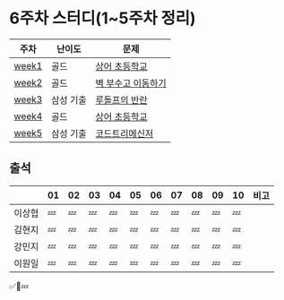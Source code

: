 # 6주차 스터디(1~5주차 정리)
|주차|난이도|문제|
|------|---|----|
|[week1](../week1/)|골드  |[상어 초등학교](https://www.acmicpc.net/problem/21608)|
|[week2](../week2/)|골드|[벽 부수고 이동하기](https://www.acmicpc.net/problem/2206)|
|[week3](../week3/)|삼성 기출  |[루돌프의 반란](https://www.codetree.ai/training-field/frequent-problems/problems/rudolph-rebellion/description?page=1&pageSize=20)|
|[week4](../week4/)|골드  |[상어 초등학교](https://www.acmicpc.net/problem/21608)|
|[week5](../week5/)|삼성 기출  |[코드트리메신저](https://www.codetree.ai/training-field/frequent-problems/problems/codetree-messenger/description?page=1&pageSize=20)|


## 출석

|      |01|02|03|04|05|06|07|08|09|10|비고|
|------|--|--|--|--|--|--|--|--|--|--|:--|
|이상협  |💤|💤|💤|💤|💤|💤|💤|💤|💤|💤|   |
|김현지  |💤|💤|💤|💤|💤|💤|💤|💤|💤|💤|   |
|강민지  |💤|💤|💤|💤|💤|💤|💤|💤|💤|💤|   |
|이원일  |💤|💤|💤|💤|💤|💤|💤|💤|💤|💤|   |

✅🥺💤
